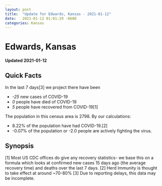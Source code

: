 ```yaml
---
layout: post
title:  "Update for Edwards, Kansas - 2021-01-12"
date:   2021-01-12 01:01:29 -0600
categories: Kansas
---
```


# Edwards, Kansas
#### Updated 2021-01-12

## Quick Facts

In the last 7 days[3] we project there have been
- *-25* new cases of COVID-19
- *0* people have died of COVID-19
- *5* people have recovered from COVID-19[1]

The population in this census area is 2798. By our calculations:
- 8.22% of the population have had COVID-19.[2]
- -0.07% of the population or -2.0 people are actively fighting the virus.

## Synopsis




[1] Most US CDC offices do give any recovery statistics- we base this on a formula which looks at confirmed new cases
15 days ago (the average recovery time) and deaths over the last 7 days.
[2] Herd Immunity is thought to take effect at around ~70-80%
[3] Due to reporting delays, this data may be incomplete. 
    